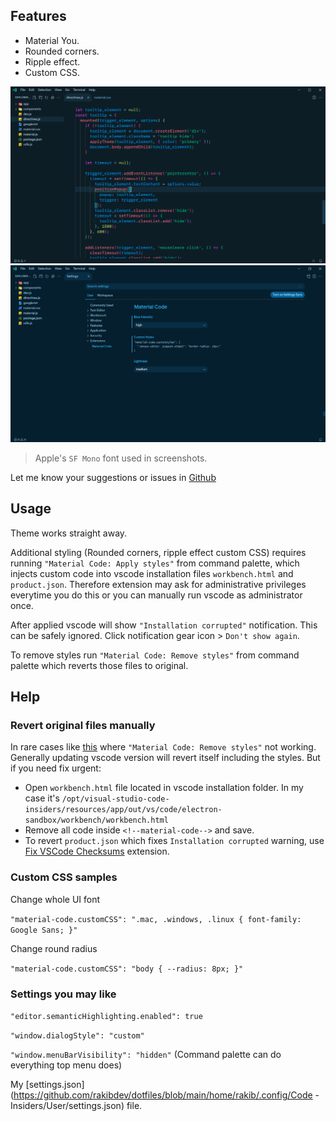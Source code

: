 ## Features

- Material You.
- Rounded corners.
- Ripple effect.
- Custom CSS.

![Material Code Editor](https://raw.githubusercontent.com/rakibdev/material-code/main/screenshots/editor.png)
![Material Code Settings](https://raw.githubusercontent.com/rakibdev/material-code/main/screenshots/settings.png)

> Apple's `SF Mono` font used in screenshots.

Let me know your suggestions or issues in [Github](https://github.com/rakibdev/material-code)

## Usage

Theme works straight away.

Additional styling (Rounded corners, ripple effect custom CSS) requires running `"Material Code: Apply styles"` from command palette, which injects custom code into vscode installation files `workbench.html` and `product.json`. Therefore extension may ask for administrative privileges everytime you do this or you can manually run vscode as administrator once.

After applied vscode will show `"Installation corrupted"` notification. This can be safely ignored. Click notification gear icon > `Don't show again`.

To remove styles run `"Material Code: Remove styles"` from command palette which reverts those files to original.

## Help

### Revert original files manually

In rare cases like [this](https://github.com/rakibdev/material-code/issues/2) where `"Material Code: Remove styles"` not working. Generally updating vscode version will revert itself including the styles. But if you need fix urgent:

- Open `workbench.html` file located in vscode installation folder.
  In my case it's `/opt/visual-studio-code-insiders/resources/app/out/vs/code/electron-sandbox/workbench/workbench.html`
- Remove all code inside `<!--material-code-->` and save.
- To revert `product.json` which fixes `Installation corrupted` warning, use [Fix VSCode Checksums](https://marketplace.visualstudio.com/items?itemName=lehni.vscode-fix-checksums) extension.

### Custom CSS samples

Change whole UI font

`"material-code.customCSS": ".mac, .windows, .linux { font-family: Google Sans; }"`

Change round radius

`"material-code.customCSS": "body { --radius: 8px; }"`

### Settings you may like

`"editor.semanticHighlighting.enabled": true`

`"window.dialogStyle": "custom"`

`"window.menuBarVisibility": "hidden"` (Command palette can do everything top menu does)

My [settings.json](https://github.com/rakibdev/dotfiles/blob/main/home/rakib/.config/Code - Insiders/User/settings.json) file.
